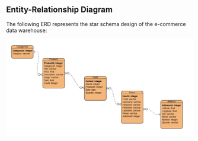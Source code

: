 ## Entity-Relationship Diagram
The following ERD represents the star schema design of the e-commerce data warehouse:

![Entity-Relationship Diagram](./reports/erd.jpg)
